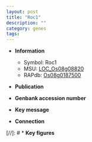 ```yaml
---
layout: post
title: "Roc1"
description: ""
category: genes
tags: 
---
```


* **Information**  
    + Symbol: Roc1  
    + MSU: [LOC_Os08g08820](http://rice.uga.edu/cgi-bin/ORF_infopage.cgi?orf=LOC_Os08g08820)  
    + RAPdb: [Os08g0187500](http://rapdb.dna.affrc.go.jp/viewer/gbrowse_details/irgsp1?name=Os08g0187500)  

* **Publication**  

* **Genbank accession number**  

* **Key message**  

* **Connection**  

[//]: # * **Key figures**  


